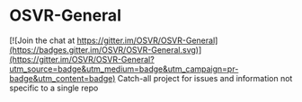 # OSVR-General

[![Join the chat at https://gitter.im/OSVR/OSVR-General](https://badges.gitter.im/OSVR/OSVR-General.svg)](https://gitter.im/OSVR/OSVR-General?utm_source=badge&utm_medium=badge&utm_campaign=pr-badge&utm_content=badge)
Catch-all project for issues and information not specific to a single repo
